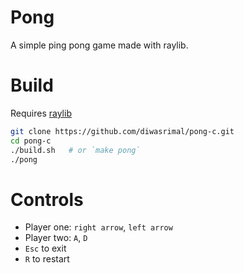# Pong

A simple ping pong game made with raylib.

# Build

Requires [raylib](https://www.raylib.com/)

```sh
git clone https://github.com/diwasrimal/pong-c.git
cd pong-c
./build.sh   # or `make pong`
./pong
```

# Controls
* Player one: `right arrow`, `left arrow`
* Player two: `A`, `D`
* `Esc` to exit
* `R` to restart